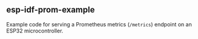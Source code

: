 ## esp-idf-prom-example

Example code for serving a Prometheus metrics (`/metrics`) endpoint on an ESP32
microcontroller.